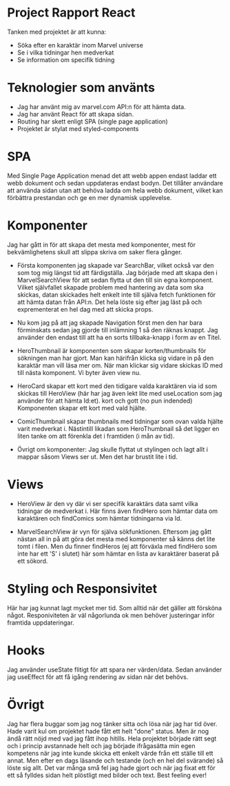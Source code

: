 # Project Rapport React
Tanken med projektet är att kunna:

- Söka efter en karaktär inom Marvel universe
- Se i vilka tidningar hen medverkat
- Se information om specifik tidning

# Teknologier som använts

- Jag har använt mig av marvel.com API:n för att hämta data.
- Jag har använt React för att skapa sidan.
- Routing har skett enligt SPA (single page application)
- Projektet är stylat med styled-components

# SPA
Med Single Page Application menad det att webb appen endast laddar ett webb dokument och sedan uppdateras endast bodyn. 
Det tillåter användare att använda sidan utan att behöva ladda om hela webb dokument, vilket kan förbättra prestandan och ge en mer dynamisk upplevelse.

# Komponenter
Jag har gått in för att skapa det mesta med komponenter, mest för bekvämlighetens skull att slippa skriva om saker flera gånger.

- Första komponenten jag skapade var SearchBar, vilket också var den som tog mig längst tid att färdigställa. Jag började med att skapa den i MarvelSearchView för att sedan
flytta ut den till sin egna komponent. Vilket självfallet skapade problem med hantering av data som ska skickas, datan skickades helt enkelt inte till själva fetch 
funktionen för att hämta datan från API:n. Det hela löste sig efter jag läst på och exprementerat en hel dag med att skicka props. 

- Nu kom jag på att jag skapade Navigation först men den har bara förminskats sedan jag gjorde till inlämning 1 så den räknas knappt. 
Jag använder den endast till att ha en sorts tillbaka-knapp i form av en Titel.

- HeroThumbnail är komponenten som skapar korten/thumbnails för sökningen man har gjort. Man kan härifrån klicka sig vidare in på den karaktär man vill läsa mer om. 
När man klickar sig vidare skickas ID med till nästa komponent. Vi byter även view nu.

- HeroCard skapar ett kort med den tidigare valda karaktären via id som skickas till HeroView (här har jag även lekt lite med useLocation som jag använder för att hämta Id:et).
kort och gott (no pun indended) Komponenten skapar ett kort med vald hjälte.

- ComicThumbnail skapar thumbnails med tidningar som ovan valda hjälte varit medverkat i. Nästintill likadan som HeroThumbnail så det ligger en liten tanke om att förenkla det 
i framtiden (i mån av tid).

- Övrigt om komponenter: Jag skulle flyttat ut stylingen och lagt allt i mappar såsom Views ser ut. Men det har brustit lite i tid.

# Views

- HeroView är den vy där vi ser specifik karaktärs data samt vilka tidningar de medverkat i. 
Här finns även findHero som hämtar data om karaktären och findComics som hämtar tidningarna via Id.

- MarvelSearchView är vyn för själva sökfunktionen. Eftersom jag gått nästan all in på att göra det mesta med komponenter så känns det lite tomt i filen. Men du finner 
findHeros (ej att förväxla med findHero som inte har ett 'S' i slutet) här som hämtar en lista av karaktärer baserat på ett sökord.

# Styling och Responsivitet
Här har jag kunnat lagt mycket mer tid. Som alltid när det gäller att försköna något. Responiviteten är väl någorlunda ok men behöver justeringar inför framtida uppdateringar.

# Hooks
Jag använder useState flitigt för att spara ner värden/data. Sedan använder jag useEffect för att få igång rendering av sidan när det behövs.

# Övrigt
Jag har flera buggar som jag nog tänker sitta och lösa när jag har tid över. Hade varit kul om projektet hade fått ett helt "done" status. 
Men är nog ändå rätt nöjd med vad jag fått ihop hitills. 
Hela projektet började rätt segt och i princip avstannade helt och jag började ifrågasätta min egen kompetens när jag inte kunde skicka ett enkelt värde från ett ställe 
till ett annat. Men efter en dags läsande och testande (och en hel del svärande) så löste sig allt. Det var många små fel jag hade gjort och när jag fixat ett för ett så fylldes 
sidan helt plöstligt med bilder och text. Best feeling ever!
